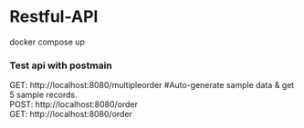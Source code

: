 # Restful-API

docker compose up

### Test api with postmain
GET: http://localhost:8080/multipleorder #Auto-generate sample data & get 5 sample records.
<br> POST: http://localhost:8080/order
<br> GET: http://localhost:8080/order
